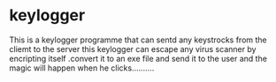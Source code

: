 # keylogger
This is a keylogger programme that can sentd any keystrocks from the cliemt to the server 
this keylogger can escape any virus scanner by encripting itself .convert it to an exe file and send it to the user and the magic will happen when he clicks..........
  
    
